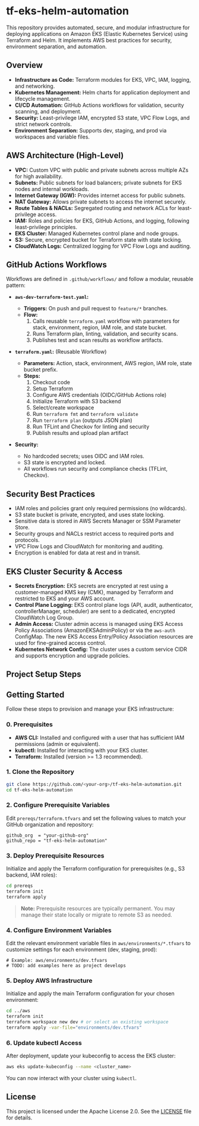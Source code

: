 # tf-eks-helm-automation

This repository provides automated, secure, and modular infrastructure for deploying applications on Amazon EKS (Elastic Kubernetes Service) using Terraform and Helm. It implements AWS best practices for security, environment separation, and automation.

## Overview

- **Infrastructure as Code:** Terraform modules for EKS, VPC, IAM, logging, and networking.
- **Kubernetes Management:** Helm charts for application deployment and lifecycle management.
- **CI/CD Automation:** GitHub Actions workflows for validation, security scanning, and deployment.
- **Security:** Least-privilege IAM, encrypted S3 state, VPC Flow Logs, and strict network controls.
- **Environment Separation:** Supports dev, staging, and prod via workspaces and variable files.

## AWS Architecture (High-Level)

- **VPC:** Custom VPC with public and private subnets across multiple AZs for high availability.
- **Subnets:** Public subnets for load balancers; private subnets for EKS nodes and internal workloads.
- **Internet Gateway (IGW):** Provides internet access for public subnets.
- **NAT Gateway:** Allows private subnets to access the internet securely.
- **Route Tables & NACLs:** Segregated routing and network ACLs for least-privilege access.
- **IAM:** Roles and policies for EKS, GitHub Actions, and logging, following least-privilege principles.
- **EKS Cluster:** Managed Kubernetes control plane and node groups.
- **S3:** Secure, encrypted bucket for Terraform state with state locking.
- **CloudWatch Logs:** Centralized logging for VPC Flow Logs and auditing.

## GitHub Actions Workflows

Workflows are defined in `.github/workflows/` and follow a modular, reusable pattern:

- **`aws-dev-terraform-test.yaml`:**
  - **Triggers:** On push and pull request to `feature/*` branches.
  - **Flow:**
    1. Calls reusable `terraform.yaml` workflow with parameters for stack, environment, region, IAM role, and state bucket.
    2. Runs Terraform plan, linting, validation, and security scans.
    3. Publishes test and scan results as workflow artifacts.

- **`terraform.yaml`:** (Reusable Workflow)
  - **Parameters:** Action, stack, environment, AWS region, IAM role, state bucket prefix.
  - **Steps:**
    1. Checkout code
    2. Setup Terraform
    3. Configure AWS credentials (OIDC/GitHub Actions role)
    4. Initialize Terraform with S3 backend
    5. Select/create workspace
    6. Run `terraform fmt` and `terraform validate`
    7. Run `terraform plan` (outputs JSON plan)
    8. Run TFLint and Checkov for linting and security
    9. Publish results and upload plan artifact

- **Security:**
  - No hardcoded secrets; uses OIDC and IAM roles.
  - S3 state is encrypted and locked.
  - All workflows run security and compliance checks (TFLint, Checkov).

## Security Best Practices

- IAM roles and policies grant only required permissions (no wildcards).
- S3 state bucket is private, encrypted, and uses state locking.
- Sensitive data is stored in AWS Secrets Manager or SSM Parameter Store.
- Security groups and NACLs restrict access to required ports and protocols.
- VPC Flow Logs and CloudWatch for monitoring and auditing.
- Encryption is enabled for data at rest and in transit.

## EKS Cluster Security & Access

- **Secrets Encryption:** EKS secrets are encrypted at rest using a customer-managed KMS key (CMK), managed by Terraform and restricted to EKS and your AWS account.
- **Control Plane Logging:** EKS control plane logs (API, audit, authenticator, controllerManager, scheduler) are sent to a dedicated, encrypted CloudWatch Log Group.
- **Admin Access:** Cluster admin access is managed using EKS Access Policy Associations (AmazonEKSAdminPolicy) or via the `aws-auth` ConfigMap. The new EKS Access Entry/Policy Association resources are used for fine-grained access control.
- **Kubernetes Network Config:** The cluster uses a custom service CIDR and supports encryption and upgrade policies.

## Project Setup Steps

## Getting Started

Follow these steps to provision and manage your EKS infrastructure:

### 0. Prerequisites

- **AWS CLI:** Installed and configured with a user that has sufficient IAM permissions (admin or equivalent).
- **kubectl:** Installed for interacting with your EKS cluster.
- **Terraform:** Installed (version >= 1.3 recommended).

### 1. Clone the Repository

```sh
git clone https://github.com/<your-org>/tf-eks-helm-automation.git
cd tf-eks-helm-automation
```

### 2. Configure Prerequisite Variables

Edit `prereqs/terraform.tfvars` and set the following values to match your GitHub organization and repository:

```hcl
github_org  = "your-github-org"
github_repo = "tf-eks-helm-automation"
```

### 3. Deploy Prerequisite Resources

Initialize and apply the Terraform configuration for prerequisites (e.g., S3 backend, IAM roles):

```sh
cd prereqs
terraform init
terraform apply
```

> **Note:** Prerequisite resources are typically permanent. You may manage their state locally or migrate to remote S3 as needed.

### 4. Configure Environment Variables

Edit the relevant environment variable files in `aws/environments/*.tfvars` to customize settings for each environment (dev, staging, prod):

```hcl
# Example: aws/environments/dev.tfvars
# TODO: add examples here as project develops
```

### 5. Deploy AWS Infrastructure

Initialize and apply the main Terraform configuration for your chosen environment:

```sh
cd ../aws
terraform init
terraform workspace new dev # or select an existing workspace
terraform apply -var-file="environments/dev.tfvars"
```

### 6. Update kubectl Access

After deployment, update your kubeconfig to access the EKS cluster:

```sh
aws eks update-kubeconfig --name <cluster_name>
```

You can now interact with your cluster using `kubectl`.

## License

This project is licensed under the Apache License 2.0. See the [LICENSE](LICENSE) file for details.
